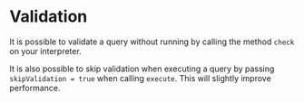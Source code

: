 # Validation
It is possible to validate a query without running by calling the method `check` on your interpreter.

It is also possible to skip validation when executing a query by passing `skipValidation = true` when calling `execute`. This will slightly improve performance.